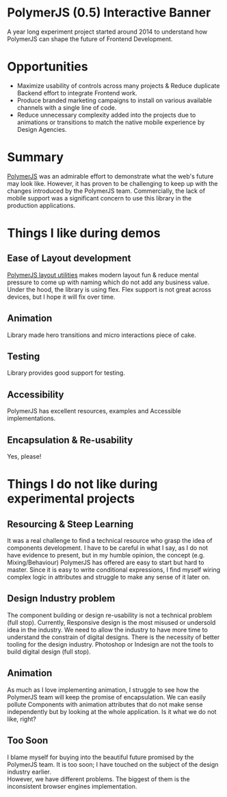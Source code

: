 # PolymerJS (0.5) Interactive Banner
A year long experiment project started around 2014 to understand how PolymerJS can shape the future of Frontend Development.

# Opportunities
- Maximize usability of controls across many projects & Reduce duplicate Backend effort to integrate Frontend work.
- Produce branded marketing campaigns to install on various available channels with a single line of code.
- Reduce unnecessary complexity added into the projects due to animations or transitions to match the native mobile experience by Design Agencies.

# Summary
[PolymerJS](https://docs-05-dot-polymer-project.appspot.com/0.5/) was an admirable effort to demonstrate what the web's future may look like. 
However, it has proven to be challenging to keep up with the changes introduced by the PolymerJS team. 
Commercially, the lack of mobile support was a significant concern to use this library in the production applications. 

# Things I like during demos

## Ease of Layout development
[PolymerJS layout utilities](https://docs-05-dot-polymer-project.appspot.com/0.5/docs/polymer/layout-attrs.html) makes modern layout fun & reduce mental pressure to come up with naming which do not add any business value.
Under the hood, the library is using flex. Flex support is not great across devices, but I hope it will fix over time.

## Animation
Library made hero transitions and micro interactions piece of cake. 

## Testing
Library provides good support for testing. 

## Accessibility
PolymerJS has excellent resources, examples and Accessible implementations. 

## Encapsulation & Re-usability
Yes, please!

# Things I do not like during experimental projects

## Resourcing & Steep Learning
It was a real challenge to find a technical resource who grasp the idea of components development. I have to be careful in what I say, as 
I do not have evidence to present, but in my humble opinion, the concept (e.g. Mixing/Behaviour) PolymerJS has offered are easy to start but hard to master. 
Since it is easy to write conditional expressions, I find myself wiring complex logic in attributes and struggle to make any sense of it later on. 

## Design Industry problem
The component building or design re-usability is not a technical problem (full stop). Currently, Responsive design is the most misused or undersold idea in the industry. 
We need to allow the industry to have more time to understand the constrain of digital designs. There is the necessity of better tooling for the design industry. 
Photoshop or Indesign are not the tools to build digital design (full stop).

## Animation
As much as I love implementing animation, I struggle to see how the PolymerJS team will keep the promise of encapsulation.
We can easily pollute Components with animation attributes that do not make sense independently but by looking at the whole application. 
Is it what we do not like, right?

## Too Soon
I blame myself for buying into the beautiful future promised by the PolymerJS team. It is too soon; I have touched on the subject of the design industry earlier.  
However, we have different problems. The biggest of them is the inconsistent browser engines implementation.
